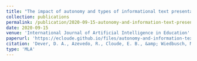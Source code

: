 ```yaml
---
title: "The impact of autonomy and types of informational text presentations in game-based environments on learning: Converging multi-channel processes data and learning outcomes."
collection: publications
permalink: /publication/2020-09-15-autonomy-and-information-text-presentation-during-game-based-learning
date: 2020-09-15
venue: 'International Journal of Artificial Intelligence in Education'
paperurl: 'https://ecloude.github.io/files/autonomy-and-information-text-presentation-during-game-based-learning.pdf'
citation: 'Dever, D. A., Azevedo, R., Cloude, E. B., &amp; Wiedbusch, M. (2020). The impact of autonomy and types of informational text presentations in game-based environments on learning: Converging multi-channel processes data and learning outcomes. International Journal of Artificial Intelligence in Education, 30(4), 581-615.'
type: 'MLA'
---
```


